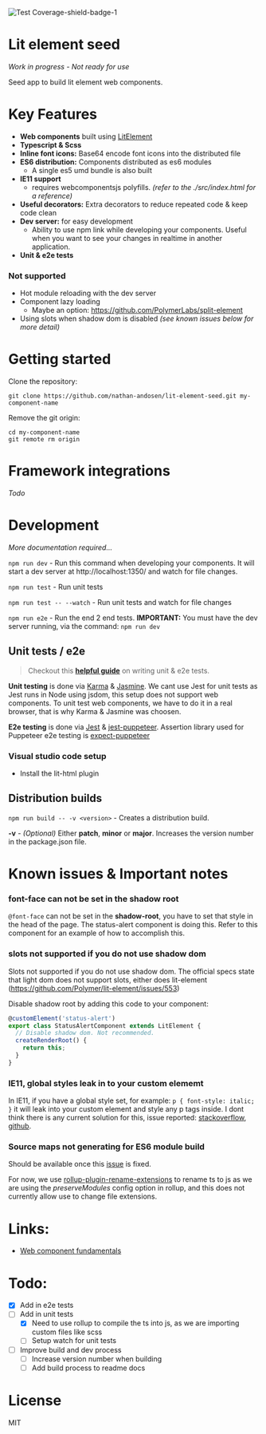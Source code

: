 ![Test Coverage-shield-badge-1](https://img.shields.io/badge/Test%20Coverage-100%25-brightgreen.svg)

# Lit element seed

_Work in progress - Not ready for use_

Seed app to build lit element web components.

# Key Features

* __Web components__ built using [LitElement](https://lit-element.polymer-project.org/)
* __Typescript & Scss__
* __Inline font icons:__ Base64 encode font icons into the distributed file
* __ES6 distribution:__ Components distributed as es6 modules
  * A single es5 umd bundle is also built
* __IE11 support__
  * requires webcomponentsjs polyfills. _(refer to the ./src/index.html for a reference)_
* __Useful decorators:__ Extra decorators to reduce repeated code & keep code clean
* __Dev server:__ for easy development
  * Ability to use npm link while developing your components. Useful when you want to see your changes in realtime in another application.
* __Unit & e2e tests__

### Not supported

* Hot module reloading with the dev server
* Component lazy loading
  * Maybe an option: https://github.com/PolymerLabs/split-element
* Using slots when shadow dom is disabled _(see known issues below for more detail)_

# Getting started

Clone the repository:

```
git clone https://github.com/nathan-andosen/lit-element-seed.git my-component-name
```

Remove the git origin:

```
cd my-component-name
git remote rm origin
```

# Framework integrations

_Todo_

# Development

_More documentation required..._


``npm run dev`` - Run this command when developing your components. It will start a dev server at http://localhost:1350/ and watch for file changes.

``npm run test`` - Run unit tests

``npm run test -- --watch`` - Run unit tests and watch for file changes

``npm run e2e`` - Run the end 2 end tests. __IMPORTANT:__ You must have the dev server running, via the command: ``npm run dev``

## Unit tests / e2e

> Checkout this __[helpful guide](spec/README.md)__ on writing unit & e2e tests.

__Unit testing__ is done via [Karma](https://karma-runner.github.io/latest/index.html) & [Jasmine](https://jasmine.github.io/). We cant use Jest for unit tests as Jest runs in Node using jsdom, this setup does not support web components. To unit test web components, we have to do it in a real browser, that is why Karma & Jasmine was choosen.

__E2e testing__ is done via [Jest](https://jestjs.io/) & [jest-puppeteer](https://github.com/smooth-code/jest-puppeteer). Assertion library used for Puppeteer e2e testing is [expect-puppeteer](https://github.com/smooth-code/jest-puppeteer/blob/master/packages/expect-puppeteer/README.md)


### Visual studio code setup

* Install the lit-html plugin

## Distribution builds

``npm run build -- -v <version>`` - Creates a distribution build.

__-v__ - _(Optional)_ Either __patch__, __minor__ or __major__. Increases the version number in the package.json file.



# Known issues & Important notes

### font-face can not be set in the shadow root

``@font-face`` can not be set in the __shadow-root__, you have to set that style in the head of the page. The status-alert component is doing this. Refer to this component for an example of how to accomplish this.

### slots not supported if you do not use shadow dom

Slots not supported if you do not use shadow dom. The official specs state that light dom does not support slots, either does lit-element (https://github.com/Polymer/lit-element/issues/553)

Disable shadow root by adding this code to your component:

```javascript
@customElement('status-alert')
export class StatusAlertComponent extends LitElement {
  // Disable shadow dom. Not recommended.
  createRenderRoot() {
    return this;
  }
}
```

### IE11, global styles leak in to your custom elememt

In IE11, if you have a global style set, for example: ``p { font-style: italic; }`` it will leak into your custom element and style any p tags inside. I dont think there is any current solution for this, issue reported: [stackoverflow](https://stackoverflow.com/questions/57505188/lit-element-in-ie11-css-style-outside-custom-element-affects-style-inside), [github](https://github.com/Polymer/lit-element/issues/777).

### Source maps not generating for ES6 module build

Should be available once this [issue](https://github.com/rollup/rollup/issues/2847) is fixed.

For now, we use [rollup-plugin-rename-extensions](https://github.com/GiG/rollup-plugin-rename-extensions) to rename ts to js as we are using the _preserveModules_ config option in rollup, and this does not currently allow use to change file extensions.

# Links:

* [Web component fundamentals](https://developers.google.com/web/fundamentals/web-components/)

# Todo:

* [x] Add in e2e tests
* [ ] Add in unit tests
  * [x] Need to use rollup to compile the ts into js, as we are importing custom files like scss
  * [ ] Setup watch for unit tests
* [ ] Improve build and dev process
  * [ ] Increase version number when building
  * [ ] Add build process to readme docs

# License

MIT